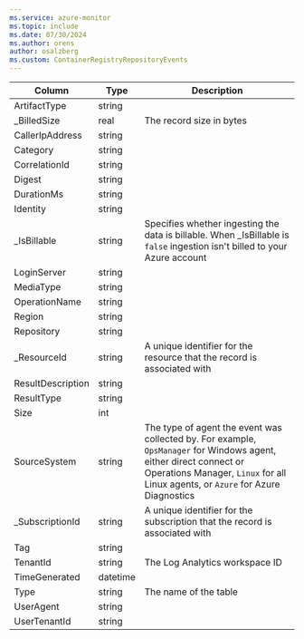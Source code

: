 ```yaml
---
ms.service: azure-monitor
ms.topic: include
ms.date: 07/30/2024
ms.author: orens
author: osalzberg
ms.custom: ContainerRegistryRepositoryEvents
---
```



| Column | Type | Description |
|---|---|---|
| ArtifactType | string |   |
| _BilledSize | real | The record size in bytes |
| CallerIpAddress | string |   |
| Category | string |   |
| CorrelationId | string |   |
| Digest | string |   |
| DurationMs | string |   |
| Identity | string |   |
| _IsBillable | string | Specifies whether ingesting the data is billable. When _IsBillable is `false` ingestion isn't billed to your Azure account |
| LoginServer | string |   |
| MediaType | string |   |
| OperationName | string |   |
| Region | string |   |
| Repository | string |   |
| _ResourceId | string | A unique identifier for the resource that the record is associated with |
| ResultDescription | string |   |
| ResultType | string |   |
| Size | int |   |
| SourceSystem | string | The type of agent the event was collected by. For example, `OpsManager` for Windows agent, either direct connect or Operations Manager, `Linux` for all Linux agents, or `Azure` for Azure Diagnostics |
| _SubscriptionId | string | A unique identifier for the subscription that the record is associated with |
| Tag | string |   |
| TenantId | string | The Log Analytics workspace ID |
| TimeGenerated | datetime |   |
| Type | string | The name of the table |
| UserAgent | string |   |
| UserTenantId | string |   |
